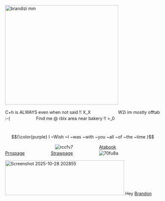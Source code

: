 ㅤ⠀⠀ ⠀⠀⠀⠀ ⠀⠀ ⠀ㅤㅤ⠀⠀ ⠀⠀ㅤㅤㅤㅤ<img width="367" height="323" alt="brandizi mm" src="https://github.com/user-attachments/assets/767395b9-ab60-4cd7-95b7-4ae3bde59387" /> 

C+h is ALWAYS even when not said !! X_X⠀ ⠀⠀ ⠀⠀ㅤㅤ W2i im mostly offtab :-(⠀ ⠀⠀ ⠀⠀ㅤㅤFind me @ rblx area near bakery !! >_0


⠀ ⠀⠀ ⠀⠀ㅤㅤ⠀ ⠀⠀ ⠀⠀ㅤㅤ⠀ ⠀⠀ ⠀ ⠀ ⠀⠀⠀⠀ㅤㅤ $${\color{purple} I ~Wish ~I ~was ~with ~you ~all ~of ~the ~time  }$$


⠀ ⠀⠀ ⠀⠀ㅤ⠀ ⠀⠀ ⠀ ⠀⠀ ㅤ![rccfv7](https://github.com/user-attachments/assets/9594cda8-37e6-476d-8f61-96e143292c14)⠀ ⠀⠀ ⠀⠀ㅤㅤ[Atabook](https://yellowmu1qs.atabook.org/)⠀ ⠀⠀ ⠀⠀ㅤㅤ[Prnspage](https://en.pronouns.page/@Yellowmugqs)⠀ ⠀⠀ ⠀⠀ㅤㅤ[Strawpage](https://yellowmuhqsigig.straw.page/)⠀ ⠀⠀ ⠀⠀ㅤㅤ![70fu8a](https://github.com/user-attachments/assets/6b968fcb-3358-48b2-8fa3-017e9bb687cb)


<img width="386" height="113" alt="Screenshot 2025-10-28 202855" src="https://github.com/user-attachments/assets/ec7af2fc-5251-42ea-976b-40eaa20b4a6b" /> Hey [Brandon](https://github.com/kasperpwns)
